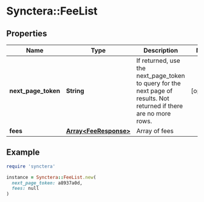# Synctera::FeeList

## Properties

| Name | Type | Description | Notes |
| ---- | ---- | ----------- | ----- |
| **next_page_token** | **String** | If returned, use the next_page_token to query for the next page of results. Not returned if there are no more rows. | [optional] |
| **fees** | [**Array&lt;FeeResponse&gt;**](FeeResponse.md) | Array of fees |  |

## Example

```ruby
require 'synctera'

instance = Synctera::FeeList.new(
  next_page_token: a8937a0d,
  fees: null
)
```

